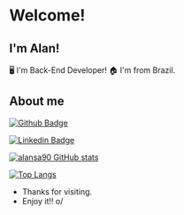 # Welcome!

## I'm Alan!

🖥️ I'm Back-End Developer!
🏠 I'm from Brazil.

## About me

[![Github Badge](https://img.shields.io/badge/-Github-000?style=flat-square&logo=Github&logoColor=white&link=https://github.com/alansa90)](https://github.com/alansa90)

[![Linkedin Badge](https://img.shields.io/badge/-LinkedIn-blue?style=flat-square&logo=Linkedin&logoColor=white&link=https://www.linkedin.com/in/alandesa/)](https://www.linkedin.com/in/alandesa/)

[![alansa90 GitHub stats](https://github-readme-stats.vercel.app/api?username=alansa90&show_icons=true&theme=dark)
](https://github.com/alansa90/github-readme-stats)

[![Top Langs](https://github-readme-stats.vercel.app/api?username=alansa90&show_icons=true&theme=dark)](https://github.com/alansa90/github-readme-stats)


- Thanks for visiting.
- Enjoy it!! o/
<!--
**alansa90/alansa90** is a ✨ _special_ ✨ repository because its `README.md` (this file) appears on your GitHub profile.

Here are some ideas to get you started:

- 🔭 I’m currently working on ...
- 🌱 I’m currently learning ...
- 👯 I’m looking to collaborate on ...
- 🤔 I’m looking for help with ...
- 💬 Ask me about ...
- 📫 How to reach me: ...
- 😄 Pronouns: ...
- ⚡ Fun fact: ...
-->
